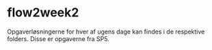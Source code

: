# flow2week2

Opgaverløsningerne for hver af ugens dage kan findes i de respektive folders. Disse er opgaverne fra SP5.
